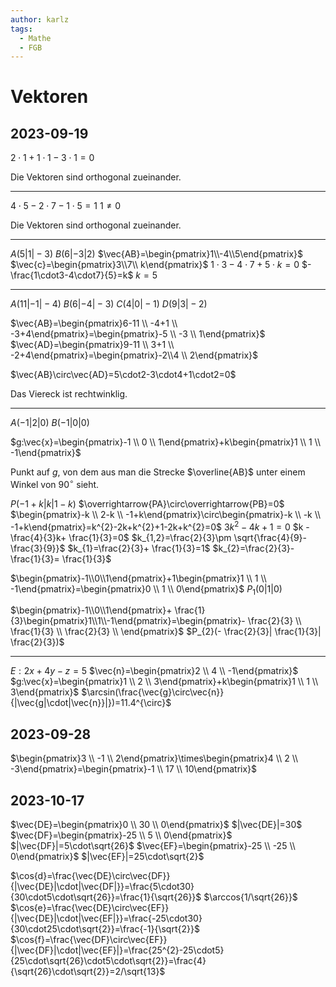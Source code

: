 ```yaml
---
author: karlz
tags:
  - Mathe
  - FGB
---
```


# Vektoren

## 2023-09-19

$2\cdot1+1\cdot1-3\cdot1=0$

Die Vektoren sind orthogonal zueinander.

---

$4\cdot5-2\cdot7-1\cdot5=1$
$1\ne0$

Die Vektoren sind orthogonal zueinander.

---

$A(5|1|-3)$
$B(6|-3|2)$
$\vec{AB}=\begin{pmatrix}1\\-4\\5\end{pmatrix}$
$\vec{c}=\begin{pmatrix}3\\7\\ k\end{pmatrix}$
$1\cdot3-4\cdot7+5\cdot k=0$
$-\frac{1\cdot3-4\cdot7}{5}=k$
$k=5$

---

$A(11|-1|-4)$
$B(6|-4|-3)$
$C(4|0|-1)$
$D(9|3|-2)$

$\vec{AB}=\begin{pmatrix}6-11 \\ -4+1 \\ -3+4\end{pmatrix}=\begin{pmatrix}-5 \\ -3 \\ 1\end{pmatrix}$
$\vec{AD}=\begin{pmatrix}9-11 \\ 3+1 \\ -2+4\end{pmatrix}=\begin{pmatrix}-2\\4 \\ 2\end{pmatrix}$

$\vec{AB}\circ\vec{AD}=5\cdot2-3\cdot4+1\cdot2=0$

Das Viereck ist rechtwinklig.

---

$A(-1|2|0)$
$B(-1|0|0)$

$g:\vec{x}=\begin{pmatrix}-1 \\ 0 \\ 1\end{pmatrix}+k\begin{pmatrix}1 \\ 1 \\ -1\end{pmatrix}$

Punkt auf $g$, von dem aus man die Strecke $\overline{AB}$ unter einem Winkel von $90^{\circ}$ sieht.

$P(-1+k|k|1-k)$
$\overrightarrow{PA}\circ\overrightarrow{PB}=0$
$\begin{pmatrix}-k \\ 2-k \\ -1+k\end{pmatrix}\circ\begin{pmatrix}-k \\ -k \\ -1+k\end{pmatrix}=k^{2}-2k+k^{2}+1-2k+k^{2}=0$
$3k^{2}-4k+1=0$
$k - \frac{4}{3}k+ \frac{1}{3}=0$
$k_{1,2}=\frac{2}{3}\pm \sqrt{\frac{4}{9}- \frac{3}{9}}$
$k_{1}=\frac{2}{3}+ \frac{1}{3}=1$
$k_{2}=\frac{2}{3}- \frac{1}{3}= \frac{1}{3}$

$\begin{pmatrix}-1\\0\\1\end{pmatrix}+1\begin{pmatrix}1 \\ 1 \\ -1\end{pmatrix}=\begin{pmatrix}0 \\ 1 \\ 0\end{pmatrix}$
$P_{1}(0|1|0)$

$\begin{pmatrix}-1\\0\\1\end{pmatrix}+ \frac{1}{3}\begin{pmatrix}1\\1\\-1\end{pmatrix}=\begin{pmatrix}- \frac{2}{3} \\ \frac{1}{3} \\ \frac{2}{3} \\ \end{pmatrix}$
$P_{2}(- \frac{2}{3}| \frac{1}{3}| \frac{2}{3})$

---

$E: 2x+4y-z=5$
$\vec{n}=\begin{pmatrix}2 \\ 4 \\ -1\end{pmatrix}$
$g:\vec{x}=\begin{pmatrix}1 \\ 2 \\ 3\end{pmatrix}+k\begin{pmatrix}1 \\ 1 \\ 3\end{pmatrix}$
$\arcsin(\frac{\vec{g}\circ\vec{n}}{|\vec{g|\cdot|\vec{n}}|})=11.4^{\circ}$

## 2023-09-28

$\begin{pmatrix}3 \\ -1 \\ 2\end{pmatrix}\times\begin{pmatrix}4 \\ 2 \\ -3\end{pmatrix}=\begin{pmatrix}-1 \\ 17 \\ 10\end{pmatrix}$

## 2023-10-17

$\vec{DE}=\begin{pmatrix}0 \\ 30 \\ 0\end{pmatrix}$
$|\vec{DE}|=30$
$\vec{DF}=\begin{pmatrix}-25 \\ 5 \\ 0\end{pmatrix}$
$|\vec{DF}|=5\cdot\sqrt{26}$
$\vec{EF}=\begin{pmatrix}-25 \\ -25 \\ 0\end{pmatrix}$
$|\vec{EF}|=25\cdot\sqrt{2}$

$\cos{d}=\frac{\vec{DE}\circ\vec{DF}}{|\vec{DE}|\cdot|\vec{DF|}}=\frac{5\cdot30}{30\cdot5\cdot\sqrt{26}}=\frac{1}{\sqrt{26}}$
$\arccos{1/\sqrt{26}}$
$\cos{e}=\frac{\vec{DE}\circ\vec{EF}}{|\vec{DE}|\cdot|\vec{EF|}}=\frac{-25\cdot30}{30\cdot25\cdot\sqrt{2}}=\frac{-1}{\sqrt{2}}$
$\cos{f}=\frac{\vec{DF}\circ\vec{EF}}{|\vec{DF}|\cdot|\vec{EF}|}=\frac{25^{2}-25\cdot5}{25\cdot\sqrt{26}\cdot5\cdot\sqrt{2}}=\frac{4}{\sqrt{26}\cdot\sqrt{2}}=2/\sqrt{13}$